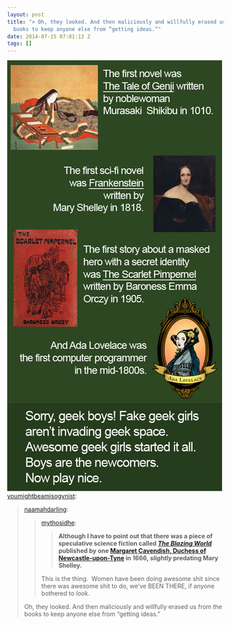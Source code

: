 ```yaml
---
layout: post
title: "> Oh, they looked. And then maliciously and willfully erased us from the
  books to keep anyone else from “getting ideas.”"
date: 2014-07-15 07:01:13 Z
tags: []
---
```

![](/media/2014/07/91828703104.jpg)
[youmightbeamisogynist](http://youmightbeamisogynist.tumblr.com/post/81152569915/naamahdarling-mythosidhe-although-i-have-to):

> [naamahdarling](http://naamahdarling.tumblr.com/post/80693754595/mythosidhe-although-i-have-to-point-out-that):
> 
> > [mythosidhe](http://mythosidhe.tumblr.com/post/80604408778/although-i-have-to-point-out-that-there-was-a):
> > 
> > > **Although I have to point out that there was a piece of speculative science fiction called [_The Blazing World_](http://en.wikipedia.org/wiki/The_Blazing_World) published by one [Margaret Cavendish, Duchess of Newcastle-upon-Tyne](http://en.wikipedia.org/wiki/Margaret_Cavendish) in 1666, _slightly_ predating Mary Shelley.**
> > 
> > This is the thing.  Women have been doing awesome shit since there was awesome shit to do, we’ve BEEN THERE, if anyone bothered to _look_.
> 
> Oh, they looked. And then maliciously and willfully erased us from the books to keep anyone else from “getting ideas.”
